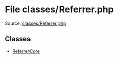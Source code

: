 File classes/Referrer.php
=========

Source: [classes/Referrer.php](https://github.com/PrestaShop/PrestaShop/blob/1.5.0.3/classes/Referrer.php)


Classes
-------

* [ReferrerCore](class.ReferrerCore.md)

